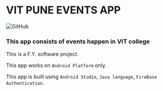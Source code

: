 # VIT PUNE EVENTS APP
![GitHub](https://img.shields.io/github/license/atharwa-24/VIT_Pune_Events)
### This app consists of events happen in VIT college
This is a F.Y. software project.

This app works on `Android Platform` only.

This app is built using `Android Studio`, `Java language`, `FireBase Authentication`.
